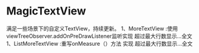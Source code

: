 # MagicTextView
满足一些场景下的自定义TextView，持续更新。
1、MoreTextView :使用viewTreeObserver.addOnPreDrawListener监听实现 超过最大行数显示...全文
1、ListMoreTextView :重写onMeasure（）方法 实现 超过最大行数显示...全文